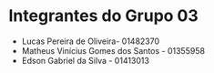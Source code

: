 # Integrantes do Grupo 03

* Lucas Pereira de Oliveira- 01482370
* Matheus Vinícius Gomes dos Santos - 01355958
* Edson Gabriel da Silva - 01413013

